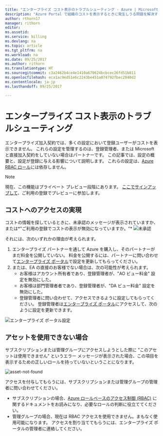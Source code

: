 ```yaml
---
title: "エンタープライズ コスト表示のトラブルシューティング - Azure | Microsoft Docs"
description: "Azure Portal で組織のコストを表示するときに発生しうる問題を解決する方法を説明します。"
author: rthorn17
manager: rithorn
editor: 
ms.assetid: 
ms.service: billing
ms.devlang: na
ms.topic: article
ms.tgt_pltfrm: na
ms.workload: na
ms.date: 09/25/2017
ms.author: rithorn
ms.translationtype: HT
ms.sourcegitcommit: c3a2462b4ce4e1410a670624bcbcec26fd51b811
ms.openlocfilehash: eca1ac9ed51e6c2243be451a074792fbec2840d2
ms.contentlocale: ja-jp
ms.lasthandoff: 09/25/2017

---
```


# <a name="troubleshoot-enterprise-cost-views"></a>エンタープライズ コスト表示のトラブルシューティング 

エンタープライズ加入契約では、多くの設定において登録ユーザーがコストを表示できません。  これらの設定を管理するのは、登録管理者、または Microsoft と直接加入契約をしていない場合はパートナーです。  この記事では、設定の概要と、設定が登録に与える影響について説明します。 これらの設定は、[Azure RBAC ロール](https://docs.microsoft.com/en-us/azure/active-directory/role-based-access-control-configure)には依存しません。 

> [!Note]
> 現在、この機能はプライベート プレビュー段階にあります。 [ここでサインアップして](https://forms.office.com/Pages/DesignPage.aspx#FormId=v4j5cvGGr0GRqy180BHbR0YtfU6ham9OsGsPPYdu2xdUNk1BQUwzTkUyOVc5NUpCTFcwR0pIOVFETS4u)、ご利用の登録でプレビューに参加します。     

## <a name="enabling-access-to-costs"></a>コストへのアクセスの実現

コストの情報を探しているときに、未承認のメッセージが表示されていますか、または*"ご利用の登録でコストの表示が無効になっていますか。"* ![未承認](media/billing-enterprise-mgmt-groups/unauthorized.png)

それには、次のいずれかの理由が考えられます。

1. エンタープライズ パートナーを通して Azure を購入し、そのパートナーがまだ料金を公開していない。 料金を公開するには、パートナーに問い合わせて[エンタープライズ ポータル](https://ea.azure.com)で設定を更新してもらってください。
2. または、EA の直接のお客様でない場合は、次の可能性が考えられます。
    * お客様はアカウント所有者であり、登録管理者が、"AO ビュー料金" 設定を無効にした。  
    * お客様は部門管理者者であり、登録管理者が、"DA ビュー料金" 設定を無効にした。
    * 登録管理者に問い合わせて、アクセスできるように設定してもらってください。 登録管理者は[エンタープライズ ポータル](https://ea.azure.com/manage/enrollment)にアクセスして、次のように設定を更新できます。

![エンタープライズ ポータル設定](media/billing-enterprise-mgmt-groups/ea-portal-settings.png)


## <a name="asset-is-unavailable"></a>アセットを使用できない場合 
サブスクリプションまたは管理グループにアクセスしようとした際に "このアセットは使用できません" というエラー メッセージが表示された場合、この項目を表示するための正しいロールを持っていないということになります。  

![asset-not-found](media/billing-enterprise-mgmt-groups/asset-not-found.png)

アクセスを付与してもらうには、サブスクリプションまたは管理グループの管理者に問い合わせてください。  
* サブスクリプションの場合、[Azure ロールベースのアクセス制御 (RBAC)](https://docs.microsoft.com/en-us/azure/active-directory/role-based-access-control-configure) に関するドキュメントをお読みになり、必要なロールの判断に役立ててください。
* 管理グループの場合、現在は RBAC アクセスを使用できません。まもなく使用可能になります。 アクセスを割り当ててもらうには、エンタープライズ ポータルの管理者に連絡してください。   

